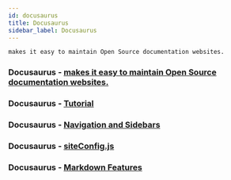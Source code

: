 ```yaml
---
id: docusaurus
title: Docusaurus
sidebar_label: Docusaurus
---
```


```bash
makes it easy to maintain Open Source documentation websites.
```

### Docusaurus - [makes it easy to maintain Open Source documentation websites.](https://docusaurus.io/en/)

### Docusaurus - [Tutorial](https://docusaurus.io/docs/en/tutorial-setup)

### Docusaurus - [Navigation and Sidebars](https://docusaurus.io/docs/en/navigation)

### Docusaurus - [siteConfig.js](https://docusaurus.io/docs/en/site-config.html#optional-fields)

### Docusaurus - [Markdown Features](https://docusaurus.io/docs/en/doc-markdown)